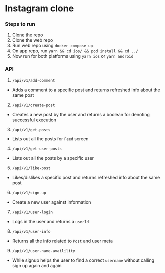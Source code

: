 # Instagram clone

### Steps to run
1. Clone the repo
2. Clone the web repo
3. Run web repo using `docker compose up`
4. On app repo, run `yarn && cd ios/ && pod install && cd ../`
5. Now run for both platforms using `yarn ios` or `yarn android`

### API
1. `/api/v1/add-comment`
- Adds a comment to a specific post and returns refreshed info about the same post

2. `/api/v1/create-post`
- Creates a new post by the user and returns a boolean for denoting successful execution

3. `/api/v1/get-posts`
- Lists out all the posts for `Feed` screen

4. `/api/v1/get-user-posts`
- Lists out all the posts by a specific user

5. `/api/v1/like-post`
- Likes/dislikes a specific post and returns refreshed info about the same post

6. `/api/v1/sign-up`
- Create a new user against information

7. `/api/v1/user-login`
- Logs in the user and returns a `userId`

8. `/api/v1/user-info`
- Returns all the info related to `Post` and user meta

9. `/api/v1/user-name-availility`
- While signup helps the user to find a correct `username` without calling sign up again and again